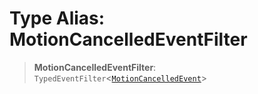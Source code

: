 # Type Alias: MotionCancelledEventFilter

> **MotionCancelledEventFilter**: `TypedEventFilter`\<[`MotionCancelledEvent`](MotionCancelledEvent.md)\>
